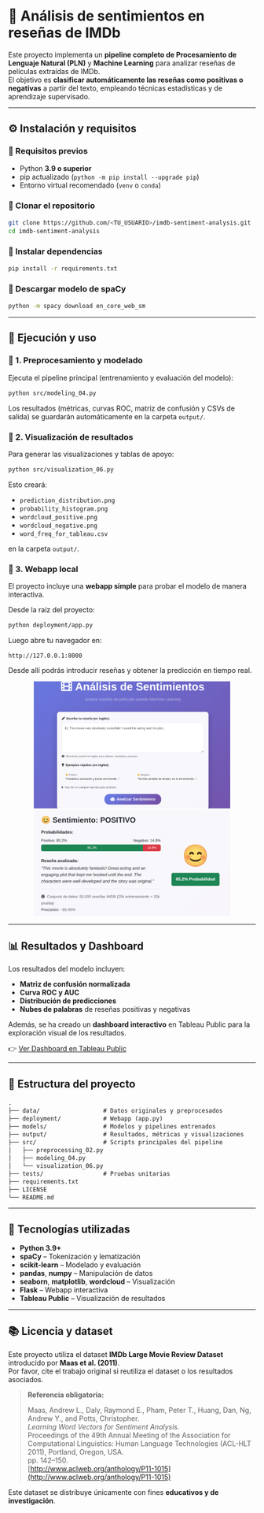 # 🧠 Análisis de sentimientos en reseñas de IMDb

Este proyecto implementa un **pipeline completo de Procesamiento de Lenguaje Natural (PLN)** y **Machine Learning** para analizar reseñas de películas extraídas de IMDb.  
El objetivo es **clasificar automáticamente las reseñas como positivas o negativas** a partir del texto, empleando técnicas estadísticas y de aprendizaje supervisado.

---

## ⚙️ Instalación y requisitos

### 🔹 Requisitos previos
- Python **3.9 o superior**
- pip actualizado (`python -m pip install --upgrade pip`)
- Entorno virtual recomendado (`venv` o `conda`)

### 🔹 Clonar el repositorio

```bash
git clone https://github.com/<TU_USUARIO>/imdb-sentiment-analysis.git
cd imdb-sentiment-analysis
```

### 🔹 Instalar dependencias

```bash
pip install -r requirements.txt
```

### 🔹 Descargar modelo de spaCy

```bash
python -m spacy download en_core_web_sm
```

---

## 🚀 Ejecución y uso

### 🔸 1. Preprocesamiento y modelado

Ejecuta el pipeline principal (entrenamiento y evaluación del modelo):

```bash
python src/modeling_04.py
```

Los resultados (métricas, curvas ROC, matriz de confusión y CSVs de salida) se guardarán automáticamente en la carpeta `output/`.

### 🔸 2. Visualización de resultados

Para generar las visualizaciones y tablas de apoyo:

```bash
python src/visualization_06.py
```

Esto creará:
- `prediction_distribution.png`  
- `probability_histogram.png`  
- `wordcloud_positive.png`  
- `wordcloud_negative.png`  
- `word_freq_for_tableau.csv`

en la carpeta `output/`.

### 🔸 3. Webapp local

El proyecto incluye una **webapp simple** para probar el modelo de manera interactiva.

Desde la raíz del proyecto:

```bash
python deployment/app.py
```

Luego abre tu navegador en:

```
http://127.0.0.1:8000
```

Desde allí podrás introducir reseñas y obtener la predicción en tiempo real.

<p align="center">
  <img src="img/webapp_home.png" alt="Inicio" width="400">
  <img src="img/webapp_result.png" alt="Resultado" width="400">
</p>

---

## 📊 Resultados y Dashboard

Los resultados del modelo incluyen:
- **Matriz de confusión normalizada**
- **Curva ROC y AUC**
- **Distribución de predicciones**
- **Nubes de palabras** de reseñas positivas y negativas

Además, se ha creado un **dashboard interactivo** en Tableau Public para la exploración visual de los resultados.

👉 [Ver Dashboard en Tableau Public](https://public.tableau.com/views/AnlisisdeReseasenIMDB/Dashboard1?:language=es-ES&:sid=&:redirect=auth&:display_count=n&:origin=viz_share_link)

---

## 🧩 Estructura del proyecto

```
.
├── data/                  # Datos originales y preprocesados
├── deployment/            # Webapp (app.py)
├── models/                # Modelos y pipelines entrenados
├── output/                # Resultados, métricas y visualizaciones
├── src/                   # Scripts principales del pipeline
│   ├── preprocessing_02.py
│   ├── modeling_04.py
│   └── visualization_06.py
├── tests/                 # Pruebas unitarias
├── requirements.txt
├── LICENSE
└── README.md
```

---

## 🧠 Tecnologías utilizadas

- **Python 3.9+**
- **spaCy** – Tokenización y lematización  
- **scikit-learn** – Modelado y evaluación  
- **pandas**, **numpy** – Manipulación de datos  
- **seaborn**, **matplotlib**, **wordcloud** – Visualización  
- **Flask** – Webapp interactiva  
- **Tableau Public** – Visualización de resultados  

---

## 📚 Licencia y dataset

Este proyecto utiliza el dataset **IMDb Large Movie Review Dataset** introducido por **Maas et al. (2011)**.  
Por favor, cite el trabajo original si reutiliza el dataset o los resultados asociados.

> **Referencia obligatoria:**
>
> Maas, Andrew L., Daly, Raymond E., Pham, Peter T., Huang, Dan, Ng, Andrew Y., and Potts, Christopher.  
> *Learning Word Vectors for Sentiment Analysis.*  
> Proceedings of the 49th Annual Meeting of the Association for Computational Linguistics: Human Language Technologies (ACL-HLT 2011), Portland, Oregon, USA.  
> pp. 142–150.  
> [http://www.aclweb.org/anthology/P11-1015](http://www.aclweb.org/anthology/P11-1015)

Este dataset se distribuye únicamente con fines **educativos y de investigación**.
